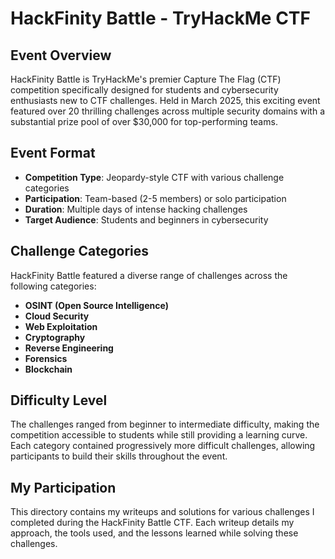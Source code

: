 # HackFinity Battle - TryHackMe CTF

## Event Overview

HackFinity Battle is TryHackMe's premier Capture The Flag (CTF) competition specifically designed for students and cybersecurity enthusiasts new to CTF challenges. Held in March 2025, this exciting event featured over 20 thrilling challenges across multiple security domains with a substantial prize pool of over $30,000 for top-performing teams.

## Event Format

- **Competition Type**: Jeopardy-style CTF with various challenge categories
- **Participation**: Team-based (2-5 members) or solo participation
- **Duration**: Multiple days of intense hacking challenges
- **Target Audience**: Students and beginners in cybersecurity

## Challenge Categories

HackFinity Battle featured a diverse range of challenges across the following categories:

- **OSINT (Open Source Intelligence)**
- **Cloud Security**
- **Web Exploitation**
- **Cryptography**
- **Reverse Engineering**
- **Forensics**
- **Blockchain**


## Difficulty Level

The challenges ranged from beginner to intermediate difficulty, making the competition accessible to students while still providing a learning curve. Each category contained progressively more difficult challenges, allowing participants to build their skills throughout the event.

## My Participation

This directory contains my writeups and solutions for various challenges I completed during the HackFinity Battle CTF. Each writeup details my approach, the tools used, and the lessons learned while solving these challenges.

